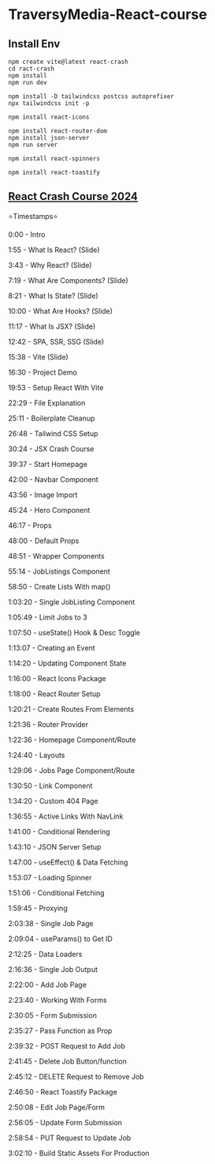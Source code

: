 # TraversyMedia-React-course

## Install Env

```shell
npm create vite@latest react-crash
cd ract-crash
npm install
npm run dev

npm install -D tailwindcss postcss autoprefixer
npx tailwindcss init -p

npm install react-icons

npm install react-router-dom
npm install json-server
npm run server

npm install react-spinners

npm install react-toastify
```

## [React Crash Course 2024](https://youtu.be/LDB4uaJ87e0?si=NdbSBcMycsPAAQ3Z)

⭐️Timestamps⭐️

0:00 - Intro

1:55 - What Is React? (Slide)

3:43 - Why React? (Slide)

7:19 - What Are Components? (Slide)

8:21 - What Is State? (Slide)

10:00 - What Are Hooks? (Slide)

11:17 - What Is JSX? (Slide)

12:42 - SPA, SSR, SSG (Slide)

15:38 - Vite (Slide)

16:30 - Project Demo

19:53 - Setup React With Vite

22:29 - File Explanation

25:11 - Boilerplate Cleanup

26:48 - Tailwind CSS Setup

30:24 - JSX Crash Course

39:37 - Start Homepage

42:00 - Navbar Component

43:56 - Image Import

45:24 - Hero Component

46:17 - Props

48:00 - Default Props

48:51 - Wrapper Components

55:14 - JobListings Component

58:50 - Create Lists With map()

1:03:20 - Single JobListing Component

1:05:49 - Limit Jobs to 3

1:07:50 - useState() Hook & Desc Toggle

1:13:07 - Creating an Event

1:14:20 - Updating Component State

1:16:00 - React Icons Package

1:18:00 - React Router Setup

1:20:21 - Create Routes From Elements

1:21:36 - Router Provider

1:22:36 - Homepage Component/Route

1:24:40 - Layouts

1:29:06 - Jobs Page Component/Route

1:30:50 - Link Component

1:34:20 - Custom 404 Page

1:36:55 - Active Links With NavLink

1:41:00 - Conditional Rendering

1:43:10 - JSON Server Setup

1:47:00 - useEffect() & Data Fetching

1:53:07 - Loading Spinner

1:51:06 - Conditional Fetching

1:59:45 - Proxying

2:03:38 - Single Job Page

2:09:04 - useParams() to Get ID

2:12:25 - Data Loaders

2:16:36 - Single Job Output

2:22:00 - Add Job Page

2:23:40 - Working With Forms

2:30:05 - Form Submission

2:35:27 - Pass Function as Prop

2:39:32 - POST Request to Add Job

2:41:45 - Delete Job Button/function

2:45:12 - DELETE Request to Remove Job

2:46:50 - React Toastify Package

2:50:08 - Edit Job Page/Form

2:56:05 - Update Form Submission

2:58:54 - PUT Request to Update Job

3:02:10 - Build Static Assets For Production

